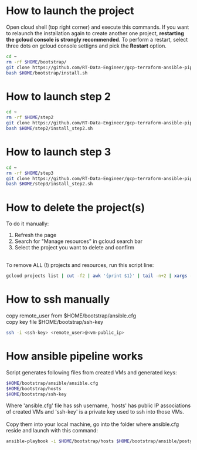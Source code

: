 # How to launch the project
Open cloud shell (top right corner) and execute this commands. If you want to relaunch the installation again to create another one project, **restarting the gcloud console is strongly recommended**. To perform a restart, select three dots on gcloud console settigns and pick the **Restart** option.

```bash
cd ~
rm -rf $HOME/bootstrap/
git clone https://github.com/RT-Data-Engineer/gcp-terraform-ansible-pipe.git $HOME/bootstrap
bash $HOME/bootstrap/install.sh
```

# How to launch step 2

```bash
cd ~
rm -rf $HOME/step2
git clone https://github.com/RT-Data-Engineer/gcp-terraform-ansible-pipe.git $HOME/step2
bash $HOME/step2/install_step2.sh
```

# How to launch step 3

```bash
cd ~
rm -rf $HOME/step3
git clone https://github.com/RT-Data-Engineer/gcp-terraform-ansible-pipe.git $HOME/step3
bash $HOME/step3/install_step2.sh
```

# How to delete the project(s)
To do it manually: <br>
1. Refresh the page<br>
2. Search for "Manage resources" in gcloud search bar<br>
3. Select the project  you want to delete and confirm<br>
<br>
To remove ALL (!) projects and resources, run this script line:<br>

```bash
gcloud projects list | cut -f2 | awk '{print $1}' | tail -n+2 | xargs -n1 gcloud projects delete --quiet
```
# How to ssh manually 
copy remote_user from $HOME/bootstrap/ansible.cfg<br>
copy key file $HOME/bootstrap/ssh-key<br>
```bash
ssh -i <ssh-key> <remote_user>@<vm-public_ip>
```
# How ansible pipeline works
Script generates following files from created VMs and generated keys:<br>
```bash
$HOME/bootstrap/ansible/ansible.cfg 
$HOME/bootstrap/hosts 
$HOME/bootstrap/ssh-key
```
Where 'ansible.cfg' file has ssh username, 'hosts' has public IP associations of created VMs and 'ssh-key' is a private key used to ssh into those VMs.<br>
<br>
Copy them into your local machine, go into the folder where ansible.cfg reside and launch with this command:<br>
```bash
ansible-playbook -i $HOME/bootstrap/hosts $HOME/bootstrap/ansible/postgres-kafka-nifi.yaml --private-key $HOME/bootstrap/ssh-key
```
